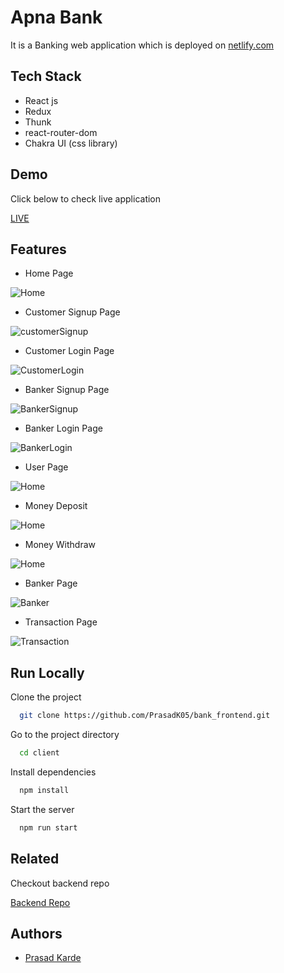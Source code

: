 # Apna Bank
It is a Banking web application which is deployed on [netlify.com](https://www.netlify.com/)


## Tech Stack

- React js
- Redux
- Thunk
- react-router-dom
- Chakra UI (css library)




## Demo
Click below to check live application

[LIVE](https://tangerine-gecko-f85f18.netlify.app)


## Features

- Home Page

![Home](https://www.linkpicture.com/q/home_55.png)

- Customer Signup Page

![customerSignup](https://www.linkpicture.com/q/customerSignup.png)

- Customer Login Page

![CustomerLogin](https://www.linkpicture.com/q/customerLogin.png)

- Banker Signup Page

![BankerSignup](https://www.linkpicture.com/q/bankerSignup.png)

- Banker Login Page

![BankerLogin](https://www.linkpicture.com/q/bankerLogin.png)

- User Page

![Home](https://www.linkpicture.com/q/User.png)

- Money Deposit

![Home](https://www.linkpicture.com/q/deposit_3.png)

- Money Withdraw

![Home](https://www.linkpicture.com/q/withdraw.png)

- Banker Page

![Banker](https://www.linkpicture.com/q/banker.png)


- Transaction Page

![Transaction](https://www.linkpicture.com/q/bankerTr.png)











## Run Locally

Clone the project

```bash
  git clone https://github.com/PrasadK05/bank_frontend.git
```
Go to the project directory

```bash
  cd client
```

Install dependencies

```bash
  npm install
```

Start the server

```bash
  npm run start
```


## Related

Checkout backend repo

[Backend Repo](https://github.com/PrasadK05/bank_backend)


## Authors

- [Prasad Karde](https://github.com/PrasadK05)

